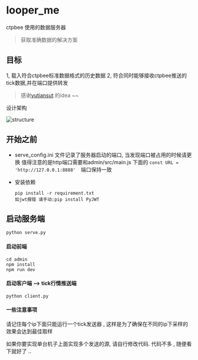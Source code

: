 # looper_me
ctpbee 使用的数据服务器

> 获取准确数据的解决方案


## 目标

1, 载入符合ctpbee标准数据格式的历史数据
2, 符合同时能够接收ctpbee推送的tick数据,并在端口提供转发 

> 感谢[yutiansut](https://github.com/yutiansut) 的idea ~~

设计架构 

![structure](https://github.com/somewheve/looper_me/blob/master/architecture.png)             


## 开始之前 

-  serve_config.ini 文件记录了服务器启动的端口, 当发现端口被占用的时候请更换 
值得注意的是http端口需要和admin/src/main.js 下面的
`const URL = 'http://127.0.0.1:8888'  `端口保持一致

- 安装依赖
  ```
  pip install -r requirement.txt
  如jwt报错 请手动:pip install PyJWT
  ```
## 启动服务端
`python serve.py `

#### 启动前端 
```
cd admin
npm install
npm run dev
```

#### 启动客户端 --> tick行情推送端
`python client.py `


#### 一些注意事项 
请记住每个ip下面只能运行一个tick发送器 , 这样是为了确保在不同的ip下采样的效果会达到最佳取样

如果你要实现单台机子上面实现多个发送的源, 请自行修改代码. 代码不多 , 随便看下就好了 ..
